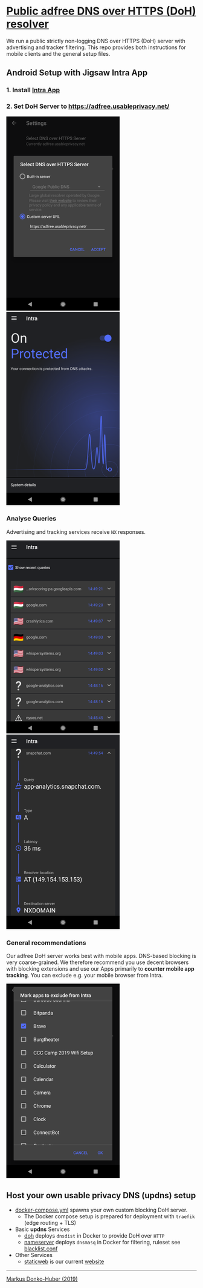 # [Public adfree DNS over HTTPS (DoH) resolver](https://usableprivacy.net)

We run a public strictly non-logging DNS over HTTPS (DoH) server with 
advertising and tracker filtering. This repo provides both instructions for 
mobile clients and the general setup files.

[01_config]:  doc/01_intra_server_config.png
[02_works]:   doc/02_intra_working.png
[03_queries]: doc/03_recent_queries.png
[04_blocked]: doc/04_blocked_query.png
[05_exclude]: doc/05_exclude_apps.png

## Android Setup with Jigsaw Intra App
### 1. Install [Intra App](https://play.google.com/store/apps/details?id=app.intra)
### 2. Set DoH Server to https://adfree.usableprivacy.net/
![intra config][01_config]
![intra_working][02_works]
### Analyse Queries
Advertising and tracking services receive `NX` responses.

![intra show queries][03_queries]
![intra blocked queries][04_blocked]
### General recommendations
Our adfree DoH server works best with mobile apps. DNS-based blocking is
very coarse-grained. We therefore recommend you use decent browsers with 
blocking extensions and use our Apps primarily to **counter mobile app tracking**.
You can exclude e.g. your mobile browser from Intra.

![intra exclude apps][05_exclude]

## Host your own usable privacy DNS (updns) setup
* [docker-compose.yml](docker-compose.yml) spawns your own custom blocking DoH server.
   * The Docker compose setup is prepared for deployment with `traefik` (edge routing + TLS)
* Basic **updns** Services
   * [doh](doh) deploys `dnsdist` in Docker to provide DoH over `HTTP`
   * [nameserver](nameserver) deploys `dnsmasq` in Docker for filtering, ruleset see [blacklist.conf](nameserver/blacklist.conf)
 * Other Services
    * [staticweb](website) is our current [website](https://usableprivacy.net)
---
[Markus Donko-Huber (2019)](https://nysos.net)
